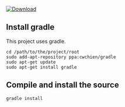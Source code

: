 [ ![Download](https://api.bintray.com/packages/hfortier/maven/io.cogswell/images/download.svg) ](https://bintray.com/hfortier/maven/io.cogswell/_latestVersion)
## Install gradle 


This project uses gradle.

```
cd /path/to/the/project/root
sudo add-apt-repository ppa:cwchien/gradle
sudo apt-get update
sudo apt-get install gradle
```

## Compile and install the source

```
gradle install
```
